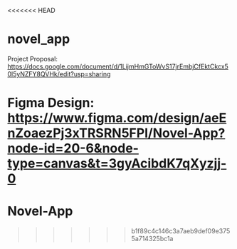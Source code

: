 <<<<<<< HEAD
# novel_app

Project Proposal:
https://docs.google.com/document/d/1LijmHmGToWvS17jrEmbjCfEktCkcx50l5yNZFY8QVHk/edit?usp=sharing

Figma Design:
https://www.figma.com/design/aeEnZoaezPj3xTRSRN5FPl/Novel-App?node-id=20-6&node-type=canvas&t=3gyAcibdK7qXyzjj-0
=======
# Novel-App
>>>>>>> b1f89c4c146c3a7aeb9def09e3755a714325bc1a
